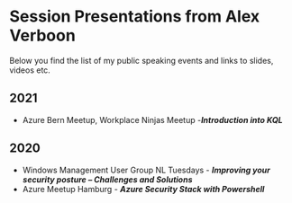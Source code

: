 # Session Presentations from Alex Verboon

Below you find the list of my public speaking events and links to slides, videos etc.

## 2021

- Azure Bern Meetup, Workplace Ninjas Meetup -***Introduction into KQL***

## 2020

- Windows Management User Group NL Tuesdays - ***Improving your security posture – Challenges and Solutions***
- Azure Meetup Hamburg - ***Azure Security Stack with Powershell***
